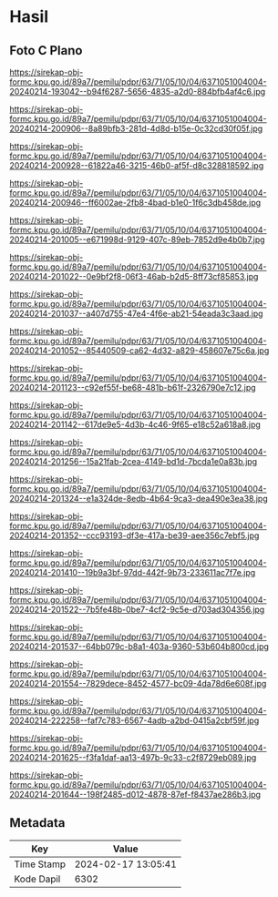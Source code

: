 # Hasil

## Foto C Plano

https://sirekap-obj-formc.kpu.go.id/89a7/pemilu/pdpr/63/71/05/10/04/6371051004004-20240214-193042--b94f6287-5656-4835-a2d0-884bfb4af4c6.jpg

https://sirekap-obj-formc.kpu.go.id/89a7/pemilu/pdpr/63/71/05/10/04/6371051004004-20240214-200906--8a89bfb3-281d-4d8d-b15e-0c32cd30f05f.jpg

https://sirekap-obj-formc.kpu.go.id/89a7/pemilu/pdpr/63/71/05/10/04/6371051004004-20240214-200928--61822a46-3215-46b0-af5f-d8c328818592.jpg

https://sirekap-obj-formc.kpu.go.id/89a7/pemilu/pdpr/63/71/05/10/04/6371051004004-20240214-200946--ff6002ae-2fb8-4bad-b1e0-1f6c3db458de.jpg

https://sirekap-obj-formc.kpu.go.id/89a7/pemilu/pdpr/63/71/05/10/04/6371051004004-20240214-201005--e671998d-9129-407c-89eb-7852d9e4b0b7.jpg

https://sirekap-obj-formc.kpu.go.id/89a7/pemilu/pdpr/63/71/05/10/04/6371051004004-20240214-201022--0e9bf2f8-06f3-46ab-b2d5-8ff73cf85853.jpg

https://sirekap-obj-formc.kpu.go.id/89a7/pemilu/pdpr/63/71/05/10/04/6371051004004-20240214-201037--a407d755-47e4-4f6e-ab21-54eada3c3aad.jpg

https://sirekap-obj-formc.kpu.go.id/89a7/pemilu/pdpr/63/71/05/10/04/6371051004004-20240214-201052--85440509-ca62-4d32-a829-458607e75c6a.jpg

https://sirekap-obj-formc.kpu.go.id/89a7/pemilu/pdpr/63/71/05/10/04/6371051004004-20240214-201123--c92ef55f-be68-481b-b61f-2326790e7c12.jpg

https://sirekap-obj-formc.kpu.go.id/89a7/pemilu/pdpr/63/71/05/10/04/6371051004004-20240214-201142--617de9e5-4d3b-4c46-9f65-e18c52a618a8.jpg

https://sirekap-obj-formc.kpu.go.id/89a7/pemilu/pdpr/63/71/05/10/04/6371051004004-20240214-201256--15a21fab-2cea-4149-bd1d-7bcda1e0a83b.jpg

https://sirekap-obj-formc.kpu.go.id/89a7/pemilu/pdpr/63/71/05/10/04/6371051004004-20240214-201324--e1a324de-8edb-4b64-9ca3-dea490e3ea38.jpg

https://sirekap-obj-formc.kpu.go.id/89a7/pemilu/pdpr/63/71/05/10/04/6371051004004-20240214-201352--ccc93193-df3e-417a-be39-aee356c7ebf5.jpg

https://sirekap-obj-formc.kpu.go.id/89a7/pemilu/pdpr/63/71/05/10/04/6371051004004-20240214-201410--19b9a3bf-97dd-442f-9b73-233611ac7f7e.jpg

https://sirekap-obj-formc.kpu.go.id/89a7/pemilu/pdpr/63/71/05/10/04/6371051004004-20240214-201522--7b5fe48b-0be7-4cf2-9c5e-d703ad304356.jpg

https://sirekap-obj-formc.kpu.go.id/89a7/pemilu/pdpr/63/71/05/10/04/6371051004004-20240214-201537--64bb079c-b8a1-403a-9360-53b604b800cd.jpg

https://sirekap-obj-formc.kpu.go.id/89a7/pemilu/pdpr/63/71/05/10/04/6371051004004-20240214-201554--7829dece-8452-4577-bc09-4da78d6e608f.jpg

https://sirekap-obj-formc.kpu.go.id/89a7/pemilu/pdpr/63/71/05/10/04/6371051004004-20240214-222258--faf7c783-6567-4adb-a2bd-0415a2cbf59f.jpg

https://sirekap-obj-formc.kpu.go.id/89a7/pemilu/pdpr/63/71/05/10/04/6371051004004-20240214-201625--f3fa1daf-aa13-497b-9c33-c2f8729eb089.jpg

https://sirekap-obj-formc.kpu.go.id/89a7/pemilu/pdpr/63/71/05/10/04/6371051004004-20240214-201644--198f2485-d012-4878-87ef-f8437ae286b3.jpg


## Metadata

| Key        | Value               |
| ---------- | ------------------- |
| Time Stamp | 2024-02-17 13:05:41 |
| Kode Dapil | 6302                |



